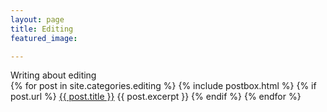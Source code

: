 ```yaml
---
layout: page
title: Editing
featured_image: 

---
```



<div class="outer">
  <div class="post-feed-title inner">Writing about editing</div>
       <div class="post-feed inner-wide">
       {% for post in site.categories.editing %}
         {% include postbox.html %}
    {% if post.url %}
       <a href="{{ post.url }}">{{ post.title }}</a>
         {{ post.excerpt }}
    {% endif %}
  {% endfor %}         
    </div>   
</div>
